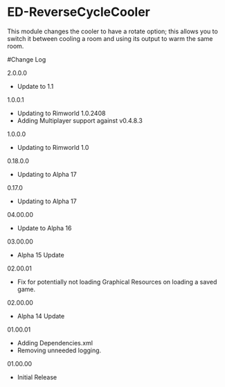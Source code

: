 # ED-ReverseCycleCooler
This module changes the cooler to have a rotate option; this allows you to switch it between cooling a room and using its output to warm the same room.

#Change Log

2.0.0.0
 * Update to 1.1

1.0.0.1
 * Updating to Rimworld 1.0.2408
 * Adding Multiplayer support against v0.4.8.3

1.0.0.0
 * Updating to Rimworld 1.0

0.18.0.0
 * Updating to Alpha 17

0.17.0
 * Updating to Alpha 17
  
04.00.00
 * Update to Alpha 16
 
03.00.00
 * Alpha 15 Update
  
02.00.01
 * Fix for potentially not loading Graphical Resources on loading a saved game.
 
02.00.00
 * Alpha 14 Update
 
01.00.01
 * Adding Dependencies.xml
 * Removing unneeded logging.

01.00.00
 * Initial Release
